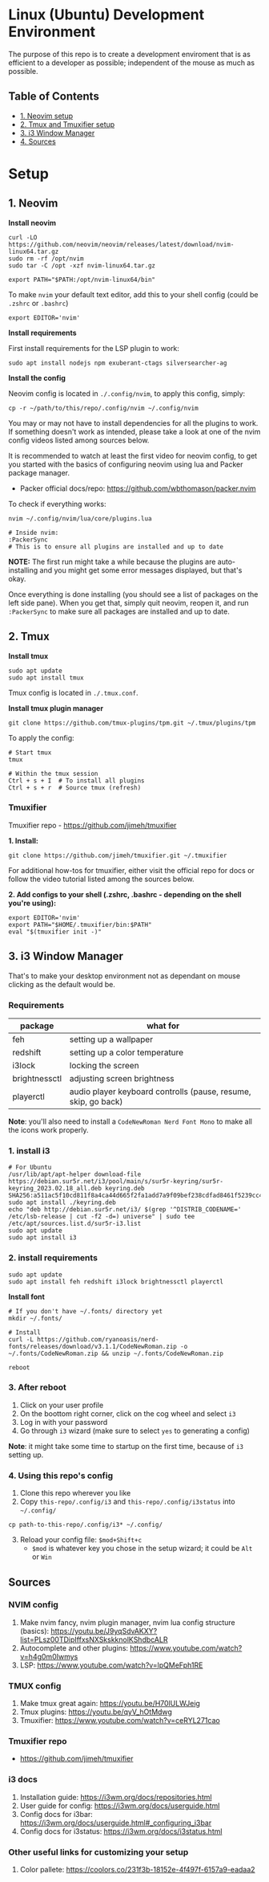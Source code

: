 # Linux (Ubuntu) Development Environment
The purpose of this repo is to create a development enviroment that is as efficient to a developer as possible; independent of the mouse as much as possible.

## Table of Contents
- [1. Neovim setup](#1-neovim)
- [2. Tmux and Tmuxifier setup](#2-tmux)
- [3. i3 Window Manager](#3-i3-window-manager)
- [4. Sources](#sources)


# Setup
## 1. Neovim
**Install neovim**
```shell
curl -LO https://github.com/neovim/neovim/releases/latest/download/nvim-linux64.tar.gz
sudo rm -rf /opt/nvim
sudo tar -C /opt -xzf nvim-linux64.tar.gz

export PATH="$PATH:/opt/nvim-linux64/bin"
```

To make `nvim` your default text editor, add this to your shell config (could be `.zshrc` or `.bashrc`)
```shell
export EDITOR='nvim'
```

**Install requirements**

First install requirements for the LSP plugin to work:
```shell
sudo apt install nodejs npm exuberant-ctags silversearcher-ag
```

**Install the config**

Neovim config is located in `./.config/nvim`, to apply this config, simply:
```shell
cp -r ~/path/to/this/repo/.config/nvim ~/.config/nvim
```
You may or may not have to install dependencies for all the plugins to work. If something doesn't work as intended, please take a look at one of the nvim config videos listed among sources below.

It is recommended to watch at least the first video for neovim config, to get you started with the basics of configuring neovim using lua and Packer package manager.

- Packer official docs/repo: https://github.com/wbthomason/packer.nvim

To check if everything works:
```shell
nvim ~/.config/nvim/lua/core/plugins.lua

# Inside nvim:
:PackerSync
# This is to ensure all plugins are installed and up to date
```
**NOTE:** The first run might take a while because the plugins are auto-installing and you might get some error messages displayed, but that's okay.

Once everything is done installing (you should see a list of packages on the left side pane). When you get that, simply quit neovim, reopen it, and run `:PackerSync` to make sure all packages are installed and up to date.

## 2. Tmux
**Install tmux**
```shell
sudo apt update
sudo apt install tmux
```

Tmux config is located in `./.tmux.conf`.

**Install tmux plugin manager**
```shell
git clone https://github.com/tmux-plugins/tpm.git ~/.tmux/plugins/tpm
```

To apply the config:
```shell
# Start tmux
tmux

# Within the tmux session
Ctrl + s + I  # To install all plugins
Ctrl + s + r  # Source tmux (refresh)
```

### Tmuxifier
Tmuxifier repo - https://github.com/jimeh/tmuxifier

**1. Install:**
```shell
git clone https://github.com/jimeh/tmuxifier.git ~/.tmuxifier
```
For additional how-tos for tmuxifier, either visit the official repo for docs or follow the video tutorial listed among the sources below.

**2. Add configs to your shell (.zshrc, .bashrc - depending on the shell you're using):**
```shell
export EDITOR='nvim'
export PATH="$HOME/.tmuxifier/bin:$PATH"
eval "$(tmuxifier init -)"
```

## 3. i3 Window Manager
That's to make your desktop environment not as dependant on mouse clicking as the default would be.

### Requirements
| package | what for |
| ------- | -------- |
| feh     | setting up a wallpaper   |
| redshift | setting up a color temperature |
| i3lock | locking the screen |
| brightnessctl | adjusting screen brightness |
| playerctl | audio player keyboard controlls (pause, resume, skip, go back) |

**Note**: you'll also need to install a `CodeNewRoman Nerd Font Mono` to make all the icons work properly.

### 1. install i3
```shell
# For Ubuntu
/usr/lib/apt/apt-helper download-file https://debian.sur5r.net/i3/pool/main/s/sur5r-keyring/sur5r-keyring_2023.02.18_all.deb keyring.deb SHA256:a511ac5f10cd811f8a4ca44d665f2fa1add7a9f09bef238cdfad8461f5239cc4
sudo apt install ./keyring.deb
echo "deb http://debian.sur5r.net/i3/ $(grep '^DISTRIB_CODENAME=' /etc/lsb-release | cut -f2 -d=) universe" | sudo tee /etc/apt/sources.list.d/sur5r-i3.list
sudo apt update
sudo apt install i3
```

### 2. install requirements
```shell
sudo apt update
sudo apt install feh redshift i3lock brightnessctl playerctl
```

**Install font**
```shell
# If you don't have ~/.fonts/ directory yet
mkdir ~/.fonts/

# Install
curl -L https://github.com/ryanoasis/nerd-fonts/releases/download/v3.1.1/CodeNewRoman.zip -o ~/.fonts/CodeNewRoman.zip && unzip ~/.fonts/CodeNewRoman.zip

reboot
```

### 3. After reboot
1. Click on your user profile
2. On the boottom right corner, click on the cog wheel and select `i3`
3. Log in with your password
4. Go through `i3` wizard (make sure to select `yes` to generating a config)

**Note**: it might take some time to startup on the first time, because of `i3` setting up.

### 4. Using this repo's config
1. Clone this repo wherever you like
2. Copy `this-repo/.config/i3` and `this-repo/.config/i3status` into `~/.config/`
```shell
cp path-to-this-repo/.config/i3* ~/.config/
```
3. Reload your config file: `$mod+Shift+c`
    - `$mod` is whatever key you chose in the setup wizard; it could be `Alt` or `Win`

## Sources
### NVIM config
1. Make nvim fancy, nvim plugin manager, nvim lua config structure (basics): https://youtu.be/J9yqSdvAKXY?list=PLsz00TDipIffxsNXSkskknolKShdbcALR
2. Autocomplete and other plugins: https://www.youtube.com/watch?v=h4g0m0Iwmys
3. LSP: https://www.youtube.com/watch?v=lpQMeFph1RE

### TMUX config
1. Make tmux great again: https://youtu.be/H70lULWJeig 
2. Tmux plugins: https://youtu.be/qyV_hOtMdwg
3. Tmuxifier: https://www.youtube.com/watch?v=ceRYL271cao

### Tmuxifier repo
- https://github.com/jimeh/tmuxifier

### i3 docs
1. Installation guide: https://i3wm.org/docs/repositories.html
2. User guide for config: https://i3wm.org/docs/userguide.html
3. Config docs for i3bar: https://i3wm.org/docs/userguide.html#_configuring_i3bar
4. Config docs for i3status: https://i3wm.org/docs/i3status.html

### Other useful links for customizing your setup
1. Color pallete: https://coolors.co/231f3b-18152e-4f497f-6157a9-eadaa2
